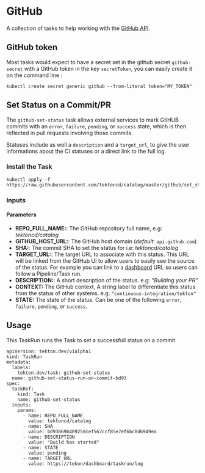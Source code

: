 # GitHub

A collection of tasks to help working with the [GitHub
API](https://developer.github.com/v3/).

## GitHub token

Most tasks would expect to have a secret set in the github secret `github-secret`
with a GitHub token in the key `secretToken`, you can easily create it on the
command line :

```
kubectl create secret generic github --from-literal token="MY_TOKEN"
```

## Set Status on a Commit/PR

The `github-set-status` task allows external services to mark GtiHUB commits
with an `error`, `failure`, `pending`, or `success` state, which is then
reflected in pull requests involving those commits.

Statuses include as well a `description` and a `target_url`, to give the user
informations about the CI statuses or a direct link to the full log.

### Install the Task

```
kubectl apply -f https://raw.githubusercontent.com/tektoncd/catalog/master/github/set_status.yaml
```

### Inputs

#### Parameters

* **REPO_FULL_NAME:**: The GitHub repository full name, e.g: _tektoncd/catalog_
* **GITHUB_HOST_URL:**: The GitHub host domain (_default:_ `api.github.com`)
* **SHA:**: The commit SHA to set the status for i.e: _tektoncd/catalog_
* **TARGET_URL:**: The target URL to associate with this status. This URL will
  be linked from the GitHub UI to allow users to easily see the source of the
  status. For example you can link to a
  [dashboard](https://github.com/tektoncd/dahsboard) URL so users can follow a
  Pipeline/Task run.
* **DESCRIPTION:**: A short description of the status. e.g: _"Building your PR"_
* **CONTEXT:** The GitHub context, A string label to differentiate this status
  from the status of other systems. e.g: `"continuous-integration/tekton"`
* **STATE:** The state of the status. Can be one of the following `error`,
  `failure`, `pending`, or `success`.

## Usage

This TaskRun runs the Task to set a successfull status on a commit

```
apiVersion: tekton.dev/v1alpha1
kind: TaskRun
metadata:
  labels:
    tekton.dev/task: github-set-status
  name: github-set-status-run-on-commit-bd93
spec:
  taskRef:
    kind: Task
    name: github-set-status
  inputs:
    params:
      - name: REPO_FULL_NAME
        value: tektoncd/catalog
      - name: SHA
        value: bd93869b489258cef567ccf85e7ef6bc0d6949ea
      - name: DESCRIPTION
        value: "Build has started"
      - name: STATE
        value: pending
      - name: TARGET_URL
        value: https://tekon/dashboard/taskrun/log
```
